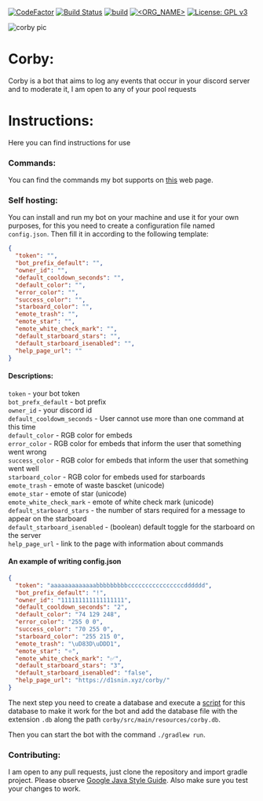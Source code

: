 [![CodeFactor](https://www.codefactor.io/repository/github/d1snin/corby/badge/development)](https://www.codefactor.io/repository/github/d1snin/corby/overview/development)
[![Build Status](https://travis-ci.com/d1snin/corby.svg?branch=development)](https://travis-ci.com/d1snin/corby)
[![build](https://github.com/d1snin/corby/actions/workflows/gradle_build/badge.svg)](https://github.com/d1snin/corby/actions)
[![<ORG_NAME>](https://circleci.com/gh/d1snin/corby.svg?style=svg)](https://circleci.com/gh/d1snin/corby)
[![License: GPL v3](https://img.shields.io/badge/License-GPLv3-blue.svg)](https://www.gnu.org/licenses/gpl-3.0)

![corby pic](https://raw.githubusercontent.com/d1snin/corby/development/src/main/resources/corby.jpg)

# Corby:
Corby is a bot that aims to log any events that occur in your discord server and to moderate it, I am open to any of your pool requests
# Instructions:
Here you can find instructions for use
### Commands:
You can find the commands my bot supports on [this](https://d1snin.xyz/corby/) web page.

### Self hosting:
You can install and run my bot on your machine and use it for your own purposes, for this you need to create a configuration file named `config.json`.
Then fill it in according to the following template:
```json
{
  "token": "",
  "bot_prefix_default": "",
  "owner_id": "",
  "default_cooldown_seconds": "",
  "default_color": "",
  "error_color": "",
  "success_color": "",
  "starboard_color": "",
  "emote_trash": "",
  "emote_star": "",
  "emote_white_check_mark": "",
  "default_starboard_stars": "",
  "default_starboard_isenabled": "",
  "help_page_url": ""
}
```
#### Descriptions:
`token` - your bot token\
`bot_prefx_default` - bot prefix\
`owner_id` - your discord id\
`default_cooldowm_seconds` - User cannot use more than one command at this time\
`default_color` - RGB color for embeds\
`error_color` - RGB color for embeds that inform the user that something went wrong\
`success_color` - RGB color for embeds that inform the user that something went well\
`starboard_color` - RGB color for embeds used for starboards\
`emote_trash` - emote of waste bascket (unicode)\
`emote_star` - emote of star (unicode)\
`emote_white_check_mark` - emote of white check mark (unicode)\
`default_starboard_stars` - the number of stars required for a message to appear on the starboard\
`default_starboard_isenabled` - (boolean) default toggle for the starboard on the server\
`help_page_url` - link to the page with information about commands
#### An example of writing config.json
```json
{
  "token": "aaaaaaaaaaaaabbbbbbbbbccccccccccccccccdddddd",
  "bot_prefix_default": "!",
  "owner_id": "111111111111111111",
  "default_cooldown_seconds": "2",
  "default_color": "74 129 248",
  "error_color": "255 0 0",
  "success_color": "70 255 0",
  "starboard_color": "255 215 0",
  "emote_trash": "\uD83D\uDDD1",
  "emote_star": "⭐",
  "emote_white_check_mark": "✅",
  "default_starboard_stars": "3",
  "default_starboard_isenabled": "false",
  "help_page_url": "https://d1snin.xyz/corby/"
}
```
The next step you need to create a database and execute a [script](https://github.com/d1snin/corby/blob/development/scripts/setupdb.sql) for this database to make it work for the bot and add the database file with the extension `.db` along the path `corby/src/main/resources/corby.db`.

Then you can start the bot with the command `./gradlew run`.

### Contributing:
I am open to any pull requests, just clone the repository and import gradle project.
Please observe [Google Java Style Guide](https://google.github.io/styleguide/javaguide.html). 
Also make sure you test your changes to work.
